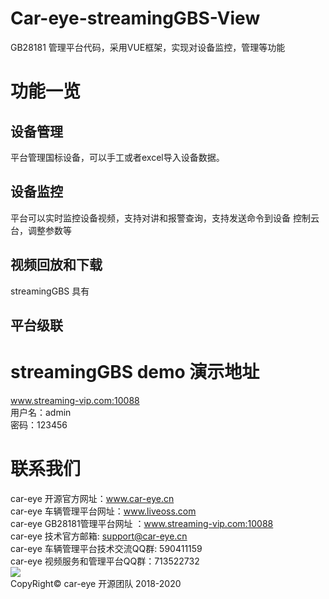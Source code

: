 # Car-eye-streamingGBS-View
GB28181 管理平台代码，采用VUE框架，实现对设备监控，管理等功能

# 功能一览

##  设备管理

平台管理国标设备，可以手工或者excel导入设备数据。

##  设备监控

平台可以实时监控设备视频，支持对讲和报警查询，支持发送命令到设备
控制云台，调整参数等


##  视频回放和下载
streamingGBS 具有


## 平台级联



# streamingGBS demo 演示地址    
www.streaming-vip.com:10088   
用户名：admin    
密码：123456   



# 联系我们

car-eye 开源官方网址：www.car-eye.cn    
car-eye 车辆管理平台网址：www.liveoss.com  
car-eye GB28181管理平台网址 ：www.streaming-vip.com:10088     
car-eye 技术官方邮箱: support@car-eye.cn  
car-eye 车辆管理平台技术交流QQ群: 590411159   
car-eye 视频服务和管理平台QQ群：713522732   
![](https://gitee.com/careye_open_source_platform_group/car-eye-jtt1078-media-server/raw/master/QQ/QQ.jpg)     
CopyRight©  car-eye 开源团队 2018-2020
